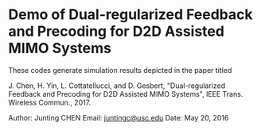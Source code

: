 # Demo of Dual-regularized Feedback and Precoding for D2D Assisted MIMO Systems

These codes generate simulation results depicted in the paper titled


J. Chen, H. Yin, L. Cottatellucci, and D. Gesbert, "Dual-regularized Feedback and Precoding for D2D Assisted MIMO Systems", IEEE Trans.  Wireless Commun., 2017.


Author: Junting CHEN
Email: juntingc@usc.edu
Date: May 20, 2016
